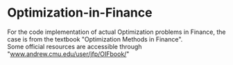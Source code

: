 # Optimization-in-Finance
For the code implementation of actual Optimization problems in Finance, the case is from the textbook "Optimization Methods in Finance".  
Some official resources are accessible through "www.andrew.cmu.edu/user/jfp/OIFbook/"
